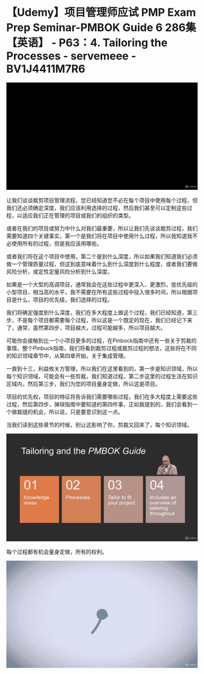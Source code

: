 # 【Udemy】项目管理师应试 PMP Exam Prep Seminar-PMBOK Guide 6  286集【英语】 - P63：4. Tailoring the Processes - servemeee - BV1J4411M7R6

![](img/887cb7de397ad1dd106a643523690d0a_0.png)

让我们谈谈裁剪项目管理流程，您已经知道您不必在每个项目中使用每个过程，但我们还必须确定深度，我们应该利用选择的过程，然后我们甚至可以定制这些过程，以适应我们正在管理的项目或我们的组织的类型。

或者在我们的项目或努力中什么对我们最重要，所以让我们先谈谈裁剪过程，我们需要知道四个关键事实，第一个是我们将在项目中使用什么过程，所以我知道我不必使用所有的过程，但是我应该用哪些。

或者我们将在这个项目中使用，第二个是到什么深度，所以如果我们知道我们必须做一个管理质量过程，但这到底意味着什么到什么深度到什么程度，或者我们要做风险分析，或定性定量风险分析到什么深度。

如果是一个大型的高调项目，通常我会在这些过程中更深入、更激烈，低优先级的小型项目，相当高的水平，我不需要在所有这些过程中投入很多时间，所以根据项目是什么，项目的优先级，我们选择的过程。

我们将确定强度到什么深度，我们在多大程度上做这个过程，我们已经知道，第三步，不是每个项目都需要每个过程，所以这是一个既定的现在，我们已经记下来了，通常，虽然第四步，项目越大，过程可能越多，所以项目越大。

可能你会接触到比一个小项目更多的过程，在Pinbock指南中还有一些关于剪裁的事情，整个Pinbuck指南，我们将看到裁剪过程或裁剪过程的想法，这些将在不同的知识领域章节中，从第四章开始，关于集成管理。

一直到十三，利益攸关方管理，所以我们在这里看到的，第一步是知识领域，所以每个知识领域，可能会有一些剪裁，我们知道过程，第二步这里的过程生活在知识区域内，然后第三步，我们为您的项目量身定做，所以这是项目。

项目的优先权，项目的特征将告诉我们需要哪些过程，我们在多大程度上需要这些过程，然后第四步，弹球指南中要知道的第四件事，正如我提到的，我们会看到一个做裁缝的机会，所以说，只是要意识到这一点。

当我们读到这些章节的时候，别让这影响了你，剪裁又回来了，每个知识领域。

![](img/887cb7de397ad1dd106a643523690d0a_2.png)

每个过程都有机会量身定做，所有的权利。

![](img/887cb7de397ad1dd106a643523690d0a_4.png)